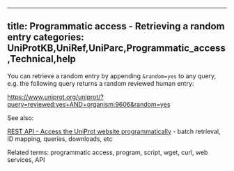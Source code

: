 
---
title: Programmatic access - Retrieving a random entry
categories: UniProtKB,UniRef,UniParc,Programmatic_access,Technical,help
---

You can retrieve a random entry by appending `&random=yes` to any query, e.g. the following query returns a random reviewed human entry:

https://www.uniprot.org/uniprot/?query=reviewed:yes+AND+organism:9606&random=yes

See also:  
  
[REST API - Access the UniProt website programmatically](http://www.uniprot.org/help/api) - batch retrieval, ID mapping, queries, downloads, etc

Related terms: programmatic access, program, script, wget, curl, web services, API
        